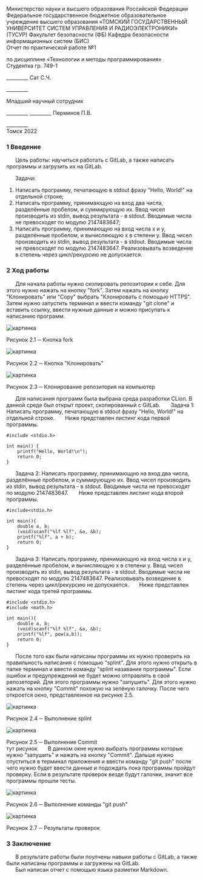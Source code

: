 Министерство науки и высшего образования Российской Федерации
Федеральное государственное бюджетное образовательное учреждение
высшего образования
«ТОМСКИЙ ГОСУДАРСТВЕННЫЙ УНИВЕРСИТЕТ СИСТЕМ
УПРАВЛЕНИЯ И РАДИОЭЛЕКТРОНИКИ» (ТУСУР)
Факультет безопасности (ФБ)
Кафедра безопасности информационных систем (БИС)   
Отчет по практической работе №1

по дисциплине «Технологии и методы программирования»         
Студентка гр. 749-1

_________ Сат С.Ч.

_________   &nbsp;

Младший научный сотрудник

_________   _________ Перминов П.В.

_________   &nbsp;  
Томск 2022

### 1 Введение

&nbsp;&nbsp;&nbsp;&nbsp;&nbsp; Цель работы: научиться работать с GitLab, а также написать программы и загрузить их на GitLab.

&nbsp;&nbsp;&nbsp;&nbsp;&nbsp; Задачи:
1. Написать программу, печатающую в stdout фразу "Hello, World!" на отдельной строке;
2. Написать программу, принимающую на вход два числа, разделённые пробелом, и суммирующую их. Ввод чисел производить из stdin, вывод результата - в stdout. Вводимые числа не превосходят по модулю 2147483647;
3. Написать программу, принимающую на вход числа x и y, разделённые пробелом, и вычисляющую x в степени y. Ввод чисел производить из stdin, вывод результата - в stdout. Вводимые числа не превосходят по модулю 2147483647. Реализовывать возведение в степень через цикл/рекурсию не допускается.

### 2 Ход работы

&nbsp;&nbsp;&nbsp;&nbsp;&nbsp; Для начала работы нужно скопировать репозитории к себе. Для этого нужно нажать на кнопку "fork". Затем нажать на кнопку "Клонировать" или "Copy" выбрать "Клонировать с помощью HTTPS". Затем нужно запустить терминал и ввести команду "git clone" и вставить ссылку, ввести нужные данные и можно присупать к написанию программ.

![картинка](https://gitlab.com/Saglana/practices/-/raw/master/pr1/s1.png)

Рисунок 2.1 ─ Кнопка fork  

![картинка](https://gitlab.com/Saglana/practices/-/raw/master/pr1/s2.png)

Рисунок 2.2 ─ Кнопка "Клонировать"  

![картинка](https://gitlab.com/Saglana/practices/-/raw/master/pr1/s3.png)

Рисунок 2.3 ─ Клонирование репозитория на компьютер  

&nbsp;&nbsp;&nbsp;&nbsp;&nbsp; Для написания программ была выбрана среда разработки CLion. В данной среде был открыт проект, скопированный с GitLab.
&nbsp;&nbsp;&nbsp;&nbsp;&nbsp; Задача 1: Написать программу, печатающую в stdout фразу "Hello, World!" на отдельной строке.
&nbsp;&nbsp;&nbsp;&nbsp;&nbsp; Ниже представлен листинг кода первой программы.
```
#include <stdio.h>

int main() {
    printf("Hello, World!\n");
    return 0;
}
```
&nbsp;&nbsp;&nbsp;&nbsp;&nbsp; Задача 2: Написать программу, принимающую на вход два числа, разделённые пробелом, и суммирующую их. Ввод чисел производить из stdin, вывод результата - в stdout. Вводимые числа не превосходят по модулю 2147483647.
&nbsp;&nbsp;&nbsp;&nbsp;&nbsp; Ниже представлен листинг кода второй программы.
```
#include<stdio.h>

int main(){
    double a, b;
    (void)scanf("%lf %lf", &a, &b);
    printf("%lf", a + b);
    return 0;
}
```
&nbsp;&nbsp;&nbsp;&nbsp;&nbsp; Задача 3: Написать программу, принимающую на вход числа x и y, разделённые пробелом, и вычисляющую x в степени y. Ввод чисел производить из stdin, вывод результата - в stdout. Вводимые числа не превосходят по модулю 2147483647. Реализовывать возведение в степень через цикл/рекурсию не допускается.
&nbsp;&nbsp;&nbsp;&nbsp;&nbsp; Ниже представлен листинг кода третей программы.

```
#include <stdio.h>
#include <math.h>

int main(){
    double a, b;
    (void)scanf("%lf %lf", &a, &b);
    printf("%lf", pow(a,b));
    return 0;
}
```
&nbsp;&nbsp;&nbsp;&nbsp;&nbsp; После того как были написаны программы их нужно проверить на правильность написания с помощью "splint". Для этого нужно открыть в папке терминал и ввести команду "splint назавание программы". Если ошибок и предупреждений не будет можно отправлять в свой репозеторий. Для этого программы нужно "запушить". Для этого нужно нажать на кнопку "Commit" похожую на зелёную галочку. После чего откроется окно, представленное на рисунке 2.5.

![картинка](https://gitlab.com/Saglana/practices/-/raw/master/pr1/s6.png)

Рисунок 2.4 ─ Выполнение splint  

![картинка](https://gitlab.com/Saglana/practices/-/raw/master/pr1/s4.png)

Рисунок 2.5 ─ Выполнение Commit  
тут рисунок
&nbsp;&nbsp;&nbsp;&nbsp;&nbsp; В данном окне нужно выбрать программы которые нужно "запушить" и нажать на кнопку "Commit". Дальше нужно спуститься в терминал приложения и ввести команду "git push" после чего нужно будет ввести данные и подождать пока программы пройдут проверку. Если в результате проверок везде будут галочки, значит все программы прошли тесты.

![картинка](https://gitlab.com/Saglana/practices/-/raw/master/pr1/s5.png)

Рисунок 2.6 ─ Выполнение команды "git push"  

![картинка](https://gitlab.com/Saglana/practices/-/raw/master/pr1/s7.png)

Рисунок 2.7 ─ Результаты проверок  

### 3 Заключение

&nbsp;&nbsp;&nbsp;&nbsp;&nbsp; В результате работы были поулчены навыки работы с GitLab, а также были написаны программы и загружены на GitLab.  
&nbsp;&nbsp;&nbsp;&nbsp;&nbsp; Был написан отчет с помощью языка разметки Markdown.
